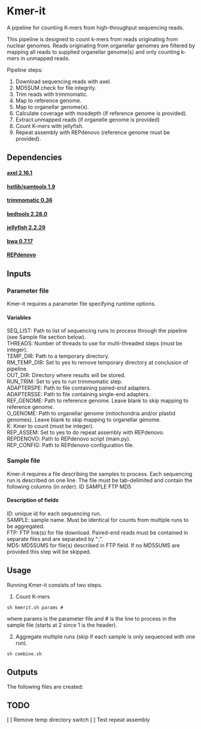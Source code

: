 # Kmer-it
A pipeline for counting K-mers from high-throughput sequencing reads.  

This pipeline is designed to count k-mers from reads originating from nuclear genomes. Reads originating from organellar genomes are filtered by mapping all reads to supplied organellar genome(s) and only counting k-mers in unmapped reads.  

Pipeline steps: 
1. Download sequencing reads with axel. 
2. MD5SUM check for file integrity. 
3. Trim reads with trimmomatic. 
4. Map to reference genome. 
5. Map to organellar genome(s).
6. Calculate coverage with mosdepth (if reference genome is provided).
7. Extract unmapped reads (if organelle genome is provided)
8. Count K-mers with jellyfish. 
9. Repeat assembly with REPdenovo (reference genome must be provided). 

## Dependencies
#### [axel 2.16.1](https://github.com/axel-download-accelerator/axel)
#### [hstlib/samtools 1.9](https://github.com/samtools/samtools)
#### [trimmomatic 0.36](http://www.usadellab.org/cms/index.php?page=trimmomatic)
#### [bedtools 2.28.0](https://github.com/arq5x/bedtools2)
#### [jellyfish 2.2.29](https://github.com/gmarcais/Jellyfish)
#### [bwa 0.7.17](https://github.com/lh3/bwa)
#### [REPdenovo](https://github.com/Reedwarbler/REPdenovo)

## Inputs
### Parameter file
Kmer-it requires a parameter file specifying runtime options.  

#### Variables 
SEQ_LIST: Path to list of sequencing runs to process through the pipeline (see Sample file section below).    
THREADS: Number of threads to use for multi-threaded steps (must be integer).  
TEMP_DIR: Path to a temporary directory.  
RM_TEMP_DIR: Set to yes to remove temporary directory at conclusion of pipeline.   
OUT_DIR: Directory where results will be stored.  
RUN_TRIM: Set to yes to run trimmomatic step.  
ADAPTERSPE: Path to file containing paired-end adapters.   
ADAPTERSSE: Path to file containing single-end adapters.  
REF_GENOME: Path to reference genome. Leave blank to skip mapping to reference genome.  
O_GENOME: Path to organellar genome (mitochondria and/or plastid genomes). Leave blank to skip mapping to organellar genome.  
K: Kmer to count (must be integer).  
REP_ASSEM: Set to yes to do repeat assembly with REPdenovo.  
REPDENOVO: Path to REPdenovo script (main.py).  
REP_CONFIG: Path to REPdenovo configuration file.  

### Sample file
Kmer-it requires a file describing the samples to process. Each sequencing run is described on one line. The file must be tab-delimited and contain the following columns (in order):
ID	SAMPLE	FTP	MD5

#### Description of fields
ID: unique id for each sequencing run.   
SAMPLE: sample name. Must be identical for counts from multiple runs to be aggregated.   
FTP: FTP link(s) for file download. Paired-end reads must be contained in separate files and are separated by ";".   
MD5: MD5SUMS for file(s) described in FTP field. If no MD5SUMS are provided this step will be skipped.  

## Usage
Running Kmer-it consists of two steps. 

1. Count K-mers
```
sh kmerit.sh params #
```
where params is the parameter file and # is the line to process in the sample file (starts at 2 since 1 is the header).  

2. Aggregate multiple runs (skip if each sample is only sequenced with one run). 
```
sh combine.sh
```
## Outputs
The following files are created:

## TODO
[ ] Remove temp directory switch
[ ] Test repeat assembly
